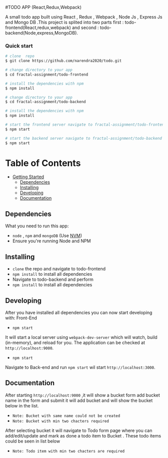 #TODO APP (React,Redux,Webpack)

A small todo app built using React , Redux , Webpack , Node Js , Express Js and Mongo DB .This project is splited into two parts first : todo-frontend(React,redux,webpack) and second : todo-backend(Node,express,MongoDB).

### Quick start 

```bash
# clone  repo
$ git clone https://github.com/narendra2020/todo.git

# change directory to your app
$ cd fractal-assignment/todo-frontend

# install the dependencies with npm
$ npm install

# change directory to your app
$ cd fractal-assignment/todo-backend

# install the dependencies with npm
$ npm install

# start the frontend server navigate to fractal-assignment/todo-frontend
$ npm start

# start the backend server navigate to fractal-assignment/todo-backend (Make sure MongoDB is running on your machine at localhost:27017)
$ npm start
```
# Table of Contents

* [Getting Started](#getting-started)
    * [Dependencies](#dependencies)
    * [Installing](#installing)
    * [Developing](#developing)
    * [Documentation](#documentation)
## Dependencies

What you need to run this app:
* `node` , `npm` and `mongoDB` (Use [NVM](https://github.com/creationix/nvm))
* Ensure you're running Node and NPM 

## Installing


* `clone` the repo and navigate to todo-frontend  
* `npm install` to install all dependencies
* Navigate to todo-backend  and perform
* `npm install` to install all dependencies

## Developing

After you have installed all dependencies you can now start developing with:
Front-End 
* `npm start`

It will start a local server using `webpack-dev-server` which will watch, build (in-memory), and reload for you. The application can be checked at `http://localhost:9000`.
* `npm start`

Navigate to Back-end and run `npm start` wil start `http://localhost:3000`.

## Documentation

After starting `http://localhost:9000` ,it will show a bucket form add bucket name in the form and submit
it will add bucket and will show the bucket below in the list.
* `Note: Bucket with same name could not be created`
* `Note: Bucket with min two chacters required`

After selecting bucket it will navigate to Todo form page where you can add/edit/update and mark as done a todo item to Bucket . These todo items could be seen in list below

* `Note: Todo item with min two chacters are required`



